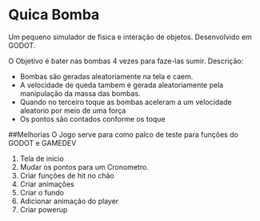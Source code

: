 # Quica Bomba

Um pequeno simulador de fisica e interação de objetos.
Desenvolvido em GODOT.

O Objetivo é bater nas bombas 4 vezes para faze-las sumir.
Descrição:

- Bombas são geradas aleatoriamente na tela e caem.
- A velocidade de queda tambem é gerada aleatoriamente pela manipulação da massa das bombas.
- Quando no terceiro toque as bombas aceleram a um velocidade aleatorio por meio de uma força
- Os pontos são contados conforme os toque

##Melhorias
O Jogo serve para como palco de teste para funções do GODOT e GAMEDEV

1. Tela de inicio
2. Mudar os pontos para um Cronometro.
3. Criar funções de hit no chão
4. Criar animações
5. Criar o fundo
6. Adicionar animação do player
7. Criar powerup